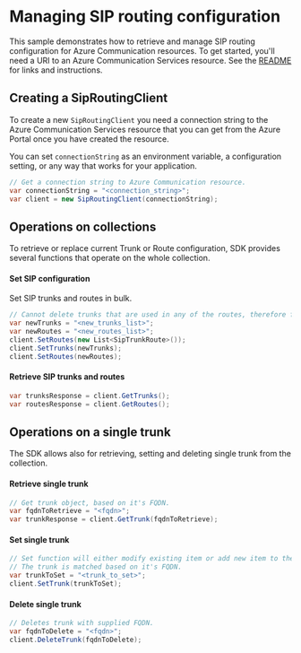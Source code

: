 # Managing SIP routing configuration

This sample demonstrates how to retrieve and manage SIP routing configuration for Azure Communication resources.
To get started, you'll need a URI to an Azure Communication Services resource. See the [README](https://github.com/Azure/azure-sdk-for-net/blob/master/sdk/communication/Azure.Communication.PhoneNumbers/README.md) for links and instructions.

## Creating a SipRoutingClient

To create a new `SipRoutingClient` you need a connection string to the Azure Communication Services resource that you can get from the Azure Portal once you have created the resource.

You can set `connectionString` as an environment variable, a configuration setting, or any way that works for your application.

```C# Snippet:CreateSipRoutingClient
// Get a connection string to Azure Communication resource.
var connectionString = "<connection_string>";
var client = new SipRoutingClient(connectionString);
```

## Operations on collections
To retrieve or replace current Trunk or Route configuration, SDK provides several functions that operate on the whole collection.

#### Set SIP configuration
Set SIP trunks and routes in bulk.

```C# Snippet:Replace
// Cannot delete trunks that are used in any of the routes, therefore first set the routes as empty list, and then update routes.
var newTrunks = "<new_trunks_list>";
var newRoutes = "<new_routes_list>";
client.SetRoutes(new List<SipTrunkRoute>());
client.SetTrunks(newTrunks);
client.SetRoutes(newRoutes);
```

#### Retrieve SIP trunks and routes
```C# Snippet:RetrieveList
var trunksResponse = client.GetTrunks();
var routesResponse = client.GetRoutes();
```

## Operations on a single trunk
The SDK allows also for retrieving, setting and deleting single trunk from the collection.

#### Retrieve single trunk
```C# Snippet:RetrieveTrunk
// Get trunk object, based on it's FQDN.
var fqdnToRetrieve = "<fqdn>";
var trunkResponse = client.GetTrunk(fqdnToRetrieve);
```

#### Set single trunk
```C# Snippet:SetTrunk
// Set function will either modify existing item or add new item to the collection.
// The trunk is matched based on it's FQDN.
var trunkToSet = "<trunk_to_set>";
client.SetTrunk(trunkToSet);
```

#### Delete single trunk
```C# Snippet:DeleteTrunk
// Deletes trunk with supplied FQDN.
var fqdnToDelete = "<fqdn>";
client.DeleteTrunk(fqdnToDelete);
```
